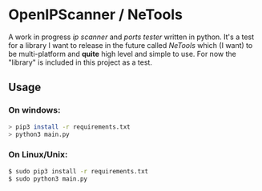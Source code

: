 # OpenIPScanner / NeTools

A work in progress *ip scanner* and *ports tester* written in python. 
It's a test for a library I want to release in the future called *NeTools* which (I want) to be multi-platform and **quite** high level and simple to use. For now the "library" is included in this project as a test. 

## Usage

### On windows:
```bash
> pip3 install -r requirements.txt
> python3 main.py
```
### On Linux/Unix:
```bash
$ sudo pip3 install -r requirements.txt
$ sudo python3 main.py
```
